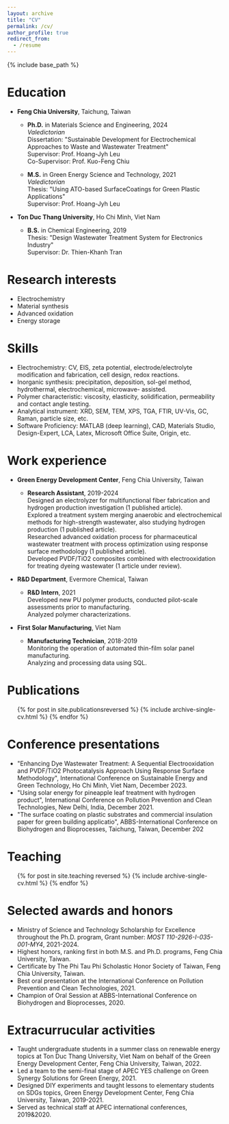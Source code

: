 ```yaml
---
layout: archive
title: "CV"
permalink: /cv/
author_profile: true
redirect_from:
  - /resume
---
```


{% include base_path %}

Education
======
* **Feng Chia University**, Taichung, Taiwan
  * **Ph.D.** in Materials Science and Engineering, 2024
<br>_Valedictorian_
<br>Dissertation: "Sustainable Development for Electrochemical Approaches to Waste and Wastewater Treatment"
<br>Supervisor: Prof. Hoang-Jyh Leu
<br>Co-Supervisor: Prof. Kuo-Feng Chiu

  * **M.S.** in Green Energy Science and Technology, 2021
<br>_Valedictorian_
<br>Thesis: "Using ATO-based SurfaceCoatings for Green Plastic Applications"
<br>Supervisor: Prof. Hoang-Jyh Leu

* **Ton Duc Thang University**, Ho Chi Minh, Viet Nam
  * **B.S.** in Chemical Engineering, 2019
<br>Thesis: "Design Wastewater Treatment System for Electronics Industry"
<br>Supervisor: Dr. Thien-Khanh Tran

Research interests
======
* Electrochemistry
* Material synthesis
* Advanced oxidation 
* Energy storage

Skills
======
* Electrochemistry: CV, EIS, zeta potential, electrode/electrolyte modification and fabrication, cell design,
redox reactions.
* Inorganic synthesis: precipitation, deposition, sol-gel method, hydrothermal, electrochemical, microwave-
assisted.
* Polymer characteristic: viscosity, elasticity, solidification, permeability and contact angle testing.
* Analytical instrument: XRD, SEM, TEM, XPS, TGA, FTIR, UV-Vis, GC, Raman, particle size, etc.
* Software Proficiency: MATLAB (deep learning), CAD, Materials Studio, Design-Expert, LCA, Latex,
Microsoft Office Suite, Origin, etc.

Work experience
======
* **Green Energy Development Center**, Feng Chia University, Taiwan
  * **Research Assistant**, 2019-2024
	<br>Designed an electrolyzer for multifunctional fiber fabrication and hydrogen production investigation (1
published article).
	<br>Explored a treatment system merging anaerobic and electrochemical methods for high-strength
wastewater, also studying hydrogen production (1 published article).
	<br>Researched advanced oxidation process for pharmaceutical wastewater treatment with process
optimization using response surface methodology (1 published article).
	<br>Developed PVDF/TiO2 composites combined with electrooxidation for treating dyeing wastewater (1
article under review).

* **R&D Department**, Evermore Chemical, Taiwan
  * **R&D Intern**, 2021
	<br>Developed new PU polymer products, conducted pilot-scale assessments prior to manufacturing.
	<br>Analyzed polymer characterizations.

* **First Solar Manufacturing**, Viet Nam
  * **Manufacturing Technician**, 2018-2019
  <br>Monitoring the operation of automated thin-film solar panel manufacturing.
	<br>Analyzing and processing data using SQL.

Publications
======
  <ul>{% for post in site.publicationsreversed %}
    {% include archive-single-cv.html %}
  {% endfor %}</ul>
  
Conference presentations 
======
* "Enhancing Dye Wastewater Treatment: A Sequential Electrooxidation and PVDF/TiO2 Photocatalysis Approach
Using Response Surface Methodology", International Conference on Sustainable Energy and Green Technology,
Ho Chi Minh, Viet Nam, December 2023.
* "Using solar energy for pineapple leaf treatment with hydrogen product", International Conference on Pollution
Prevention and Clean Technologies, New Delhi, India, December 2021.
* "The surface coating on plastic substrates and commercial insulation paper for green building applicatio",
ABBS-International Conference on Biohydrogen and Bioprocesses, Taichung, Taiwan, December 202

Teaching
======
  <ul>{% for post in site.teaching reversed %}
    {% include archive-single-cv.html %}
  {% endfor %}</ul>
  
Selected awards and honors
======
* Ministry of Science and Technology Scholarship for Excellence throughout the Ph.D. program, Grant
number: _MOST 110-2926-I-035-001-MY4_, 2021-2024.
* Highest honors, ranking first in both M.S. and Ph.D. programs, Feng Chia University, Taiwan.
* Certificate by The Phi Tau Phi Scholastic Honor Society of Taiwan, Feng Chia University, Taiwan.
* Best oral presentation at the International Conference on Pollution Prevention and Clean Technologies, 2021.
* Champion of Oral Session at ABBS-International Conference on Biohydrogen and Bioprocesses, 2020.

Extracurrucular activities
======
* Taught undergraduate students in a summer class on renewable energy topics at Ton Duc Thang University,
Viet Nam on behalf of the Green Energy Development Center, Feng Chia University, Taiwan, 2022.
* Led a team to the semi-final stage of APEC YES challenge on Green Synergy Solutions for Green Energy, 2021.
* Designed DIY experiments and taught lessons to elementary students on SDGs topics, Green Energy
Development Center, Feng Chia University, Taiwan, 2019-2021.
* Served as technical staff at APEC international conferences, 2019&2020.
